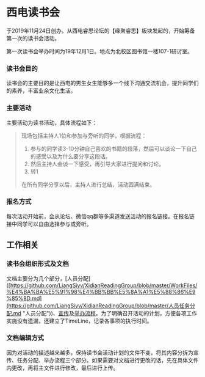 # 西电读书会

于2019年11月24日创办，从西电睿思论坛的【缘聚睿思】板块发起的，开始筹备第一次的读书会活动。

第一次读书会举办时间为19年12月1日。地点为北校区图书馆一楼107-1研讨室。

### 读书会目的

读书会的主要目的是让西电的男生女生能够多一个线下沟通交流机会，提升同学们的素养，丰富业余文化生活。

### 主要活动

主要活动为读书活动，具体流程如下：

> 现场包括主持人1位和参加与旁听的同学，根据流程：
>
> 1. 参与的同学读3-10分钟自己喜欢的书籍的段落，然后可以谈论一下自己的感受以及为什么要分享这段话。
> 2. 然后主持人会谈一下感受，再引导大家进行提问和讨论。
> 3. 转1
>
> 在所有同学分享以后，主持人进行总结，活动圆满结束。

### 报名方式

每次活动开始前，会从论坛、微信qq群等多渠道发送活动的报名链接。在报名链接中同学可以自由选择参与或旁听。





## 工作相关

### 读书会组织形式及文档

文档主要分为几个部分，[人员分配]([https://github.com/LiangSiyv/XidianReadingGroup/blob/master/WorkFiles/%E4%BA%BA%E5%91%98%E4%BB%BB%E5%8A%A1%E5%88%86%E9%85%8D.md](https://github.com/LiangSiyv/XidianReadingGroup/blob/master/人员任务分配.md "人员分配"))、[宣传](https://github.com/LiangSiyv/XidianReadingGroup/blob/master/WorkFiles/%E7%9B%B8%E5%85%B3%E7%89%A9%E6%96%99%E5%AE%A3%E4%BC%A0.md)及[举办流程](https://github.com/LiangSiyv/XidianReadingGroup/blob/master/WorkFiles/%E8%AF%BB%E4%B9%A6%E4%BC%9A%E5%85%B7%E4%BD%93%E6%B5%81%E7%A8%8B.md)。为了明确召开活动的计划，方便各项工作实施没有遗漏，还建立了TimeLine，记录各事项的执行时间。

### 文档编辑方式

因为对活动的描述越来越多，保持读书会活动计划的文件不变，将其内容分拆为宣传、任务分配、举办流程三个部分。如果需要对文档进行更改的话，先在具体文件内更改，再将主文件进行修改，最后进行上传。

